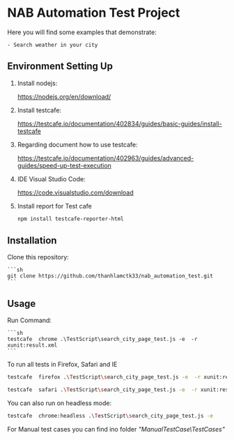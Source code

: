 # NAB Automation Test Project

Here you will find some examples that demonstrate:

    - Search weather in your city
 
## Environment Setting Up

1. Install nodejs:  

   https://nodejs.org/en/download/
  
2. Install testcafe:  

   https://testcafe.io/documentation/402834/guides/basic-guides/install-testcafe
    
3. Regarding document how to use testcafe:  

   https://testcafe.io/documentation/402963/guides/advanced-guides/speed-up-test-execution
    
4. IDE Visual Studio Code:  

   https://code.visualstudio.com/download 
    
5. Install report for Test cafe

   ```sh
   npm install testcafe-reporter-html
   ```

## Installation

Clone this repository:

    ```sh
    git clone https://github.com/thanhlamctk33/nab_automation_test.git
    ```


## Usage
Run Command:

    ```sh
    testcafe  chrome .\TestScript\search_city_page_test.js -e  -r xunit:result.xml
    ```
    
To run all tests in  Firefox, Safari and IE

```sh
testcafe  firefox .\TestScript\search_city_page_test.js -e  -r xunit:result.xml
```

```sh
testcafe  safari .\TestScript\search_city_page_test.js -e  -r xunit:result.xml
```
You can also run on headless mode:

```sh
testcafe  chrome:headless .\TestScript\search_city_page_test.js -e   
```

For Manual test cases you can find ino folder _"ManualTestCase\TestCases"_
